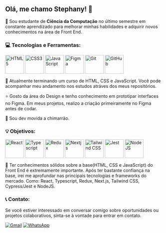 ## Olá, me chamo Stephany! 👋
🌈 Sou estudante de <strong>Ciência da Computação</strong> no último semestre em constante aprendizado para melhorar minhas habilidades e adquirir novos conhecimentos na área de Front End.

### 💻 Tecnologias e Ferramentas:
                  
<div style="display: inline-block">
  <img align="center" alt="HTML5" src="https://cdn.jsdelivr.net/gh/devicons/devicon/icons/html5/html5-original.svg" width="60" height="60"/>
  <img align="center" alt="CSS3" src="https://cdn.jsdelivr.net/gh/devicons/devicon/icons/css3/css3-original.svg" width="60" height="60"/>
  <img align="center" alt="JavaScript"src="https://cdn.jsdelivr.net/gh/devicons/devicon/icons/javascript/javascript-original.svg" width="60" height="60"/>
  <img align="center" alt="Figma" src="https://cdn.jsdelivr.net/gh/devicons/devicon/icons/figma/figma-original.svg" width="60" height="60"/>
  <img align="center" alt="Git" src="https://cdn.jsdelivr.net/gh/devicons/devicon/icons/git/git-original.svg" width="60" height="60"/>
  <img align="center" alt="GitHub" src="https://cdn.jsdelivr.net/gh/devicons/devicon/icons/github/github-original.svg" width="60" height="60"/>
</div>
</br>

📖​ Atualmente terminando um curso de HTML, CSS e JavaScript. Você pode acompanhar meu andamento nos estudos atráves dos meus repositórios.

⭐ Gosto da área do Design e tenho conhecimento em prototipar interfaces no Figma. Em meus projetos, realizo a criação primeiramente no Figma antes de codar. 

🧉​ Sou dev movida a chimarrão.

### 💡​ Objetivos:
<div style="display: inline-block">
  <img align="center" alt="React" src="https://cdn.jsdelivr.net/gh/devicons/devicon/icons/react/react-original.svg" width="60" height="60"/>
  <img align="center" alt="Typescript" src="https://cdn.jsdelivr.net/gh/devicons/devicon/icons/typescript/typescript-original.svg" width="60" height="60"/>
  <img align="center" alt="Redux" src="https://cdn.jsdelivr.net/gh/devicons/devicon/icons/redux/redux-original.svg" width="60" height="60"/>
  <img align="center" alt="Nextjs" src="https://cdn.jsdelivr.net/gh/devicons/devicon/icons/nextjs/nextjs-original-wordmark.svg" width="60" height="60"/>
  <img align="center" alt="Tailwind CSS" src="https://cdn.jsdelivr.net/gh/devicons/devicon/icons/tailwindcss/tailwindcss-plain.svg" width="60" height="60"/>
  <img align="center" alt="Jest" src="https://cdn.jsdelivr.net/gh/devicons/devicon/icons/jest/jest-plain.svg" width="60" height="60"/>
  <img align="center" alt="NodeJS" src="https://cdn.jsdelivr.net/gh/devicons/devicon/icons/nodejs/nodejs-original.svg" width="60" height="60"/>
</div>
</br>

🌊 Ter conhecimentos sólidos sobre a base(HTML, CSS e JavaScript) do Front End é extremamente importante. Após ter bastante confiança na base, irei me aprofundar nas principais tecnologias e frameworks do mercado. Como: React, Typescript, Redux, Next.js, Tailwind CSS, Cypress/Jest e NodeJS.


### 📞 Contato:
<p>Se você estiver interessado em conversar comigo sobre oportunidades ou projetos colaborativos, sinta-se à vontade para entrar em contato.</p>

[![Gmail](https://img.shields.io/badge/Gmail-D14836?style=for-the-badge&logo=gmail&logoColor=white)](stephanybrazeiro@gmail.com)
[![WhatsApp](https://img.shields.io/badge/WhatsApp-25D366?style=for-the-badge&logo=whatsapp&logoColor=white)](https://wa.me/5551997232544)

